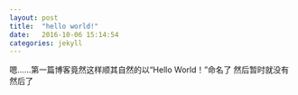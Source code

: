 ```yaml
---
layout: post
title:  "hello world!"
date:   2016-10-06 15:14:54
categories: jekyll
---
```

嗯......第一篇博客竟然这样顺其自然的以“Hello World！”命名了
然后暂时就没有然后了
